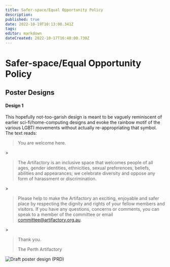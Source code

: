 ```yaml
---
title: Safer-space/Equal Opportunity Policy
description: 
published: true
date: 2022-10-19T10:13:00.341Z
tags: 
editor: markdown
dateCreated: 2022-10-17T16:48:00.730Z
---
```


# Safer-space/Equal Opportunity Policy

## Poster Designs

#### Design 1

This hopefully not-too-garish design is meant to be vaguely reminiscent of earlier sci-fi/home-computing designs and evoke the rainbow motif of the various LGBTI movements without actually re-appropriating that symbol. The text reads:

> You are welcome here.

\>

> The Artifactory is an inclusive space that welcomes people of all ages, gender identities, ethnicities, sexual preferences, beliefs, abilities and appearances; we celebrate diversity and oppose any form of harassment or discrimination.

\>

> Please help to make the Artifactory an exciting, enjoyable and safer place by respecting the dignity and rights of your fellow members and visitors. If you have any questions, concerns or comments, you can speak to a member of the committee or email committee@artifactory.org.au.

\>

> Thank you.
>
> The Perth Artifactory

![Draft poster design (PRD)](/committee/policies/artifactory_safe_space_small_.png)
